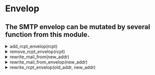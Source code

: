 # Envelop
## The SMTP envelop can be mutated by several function from this module.
<details><summary>add_rcpt_envelop(rcpt)</summary><br/> Add a new recipient to the envelop. Note that this does not add
 the recipient to the `To` header. Use `add_rcpt_message` for that.

 # Args

 * `rcpt` - the new recipient to add.

 # Effective smtp stage

 All of them.

 # Example
 ```js
 #{
     connect: [
        // always deliver a copy of the message to "john.doe@example.com".
        action "rewrite envelop" || add_rcpt_envelop("john.doe@example.com"),
     ]
 }
 ```

 
</details>
<details><summary>remove_rcpt_envelop(rcpt)</summary><br/> Remove a recipient from the envelop. Note that this does not remove
 the recipient from the `To` header. Use `remove_rcpt_message` for that.

 # Args

 * `rcpt` - the recipient to remove.

 # Effective smtp stage

 All of them.

 # Example
 ```js
 #{
     preq: [
        // never deliver to "john.doe@example.com".
        action "rewrite envelop" || remove_rcpt_envelop("john.doe@example.com"),
     ]
 }
 ```

 
</details>
<details><summary>rewrite_mail_from(new_addr)</summary><br/> Rewrite the value of the `MAIL FROM` command has well has
 the `From` header.

 # Args

 * `new_addr` - the new sender address to set.

 # Effective smtp stage

 `preq` and onwards.

 # Example
 ```js
 #{
     preq: [
        action "rewrite sender" || rewrite_mail_from("john.doe@example.com"),
     ]
 }
 ```

 
</details>
<details><summary>rewrite_mail_from_envelop(new_addr)</summary><br/> Rewrite the sender received from the `MAIL FROM` command.

 # Args

 * `new_addr` - the new sender address to set.

 # Effective smtp stage

 `mail` and onwards.

 # Example
 ```js
 #{
     preq: [
        action "rewrite envelop" || rewrite_mail_from_envelop("unknown@example.com"),
     ]
 }
 ```

 
</details>
<details><summary>rewrite_rcpt_envelop(old_addr, new_addr)</summary><br/> Replace a recipient received by a `RCPT TO` command.

 # Args

 * `old_addr` - the recipient to replace.
 * `new_addr` - the new address to use when replacing `old_addr`.

 # Effective smtp stage

 `rcpt` and onwards.

 # Example
 ```js
 #{
     preq: [
        action "rewrite envelop" || rewrite_rcpt_envelop("john.doe@example.com", "john.main@example.com"),
     ]
 }
 ```

 
</details>